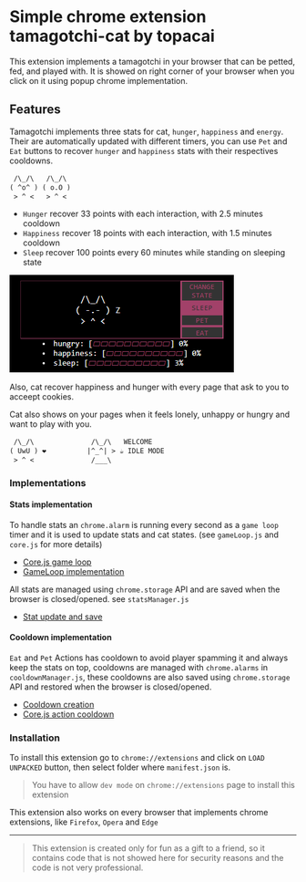 # Simple chrome extension tamagotchi-cat by topacai

This extension implements a tamagotchi in your browser that can be petted, fed, and played with.
It is showed on right corner of your browser when you click on it using popup chrome implementation.

## Features

Tamagotchi implements three stats for cat, `hunger`, `happiness` and `energy`. Their are automatically updated with different timers, you can use `Pet` and `Eat` buttons to recover `hunger` and `happiness` stats with their respectives cooldowns.

```
 /\_/\   /\_/\
( ^o^ ) ( o.O )
 > ^ <   > ^ <
```

- `Hunger` recover 33 points with each interaction, with 2.5 minutes cooldown
- `Happiness` recover 18 points with each interaction, with 1.5 minutes cooldown
- `Sleep` recover 100 points every 60 minutes while standing on sleeping state

![Cat popup display](docs/CatPopUp.png)

Also, cat recover happiness and hunger with every page that ask to you to acceept cookies.

Cat also shows on your pages when it feels lonely, unhappy or hungry and want to play with you.

```
 /\_/\              /\_/\   WELCOME
( UwU ) ❤️          |^_^| > ☕ IDLE MODE
 > ^ <              /___\
```

### Implementations

#### Stats implementation

To handle stats an `chrome.alarm` is running every second as a `game loop` timer and it is used to update stats and cat states. (see `gameLoop.js` and `core.js` for more details)
* [Core.js game loop](https://github.com/Topocai/topacai-tamagotchi-extension/blob/ba6f3b43a66efe88b94668d6b9cc4fdc070e2834/scripts/tamagotchi/core.js#L134)
* [GameLoop implementation](https://github.com/Topocai/topacai-tamagotchi-extension/blob/ba6f3b43a66efe88b94668d6b9cc4fdc070e2834/scripts/tamagotchi/gameLoop.js#L16C1-L16C3)

All stats are managed using `chrome.storage` API and are saved when the browser is closed/opened. see `statsManager.js`
* [Stat update and save](https://github.com/Topocai/topacai-tamagotchi-extension/blob/ba6f3b43a66efe88b94668d6b9cc4fdc070e2834/scripts/tamagotchi/statsManager.js#L64)

#### Cooldown implementation

`Eat` and `Pet` Actions has cooldown to avoid player spamming it and always keep the stats on top, cooldowns are managed with `chrome.alarms` in `cooldownManager.js`, these cooldowns are also saved using `chrome.storage` API and restored when the browser is closed/opened.
* [Cooldown creation](https://github.com/Topocai/topacai-tamagotchi-extension/blob/ba6f3b43a66efe88b94668d6b9cc4fdc070e2834/scripts/tamagotchi/cooldownManager.js#L72)
* [Core.js action cooldown](https://github.com/Topocai/topacai-tamagotchi-extension/blob/ba6f3b43a66efe88b94668d6b9cc4fdc070e2834/scripts/tamagotchi/core.js#L73)

### Installation

To install this extension go to `chrome://extensions` and click on `LOAD UNPACKED` button, then select folder where `manifest.json` is.

> You have to allow `dev mode` on `chrome://extensions` page to install this extension

This extension also works on every browser that implements chrome extensions, like `Firefox`, `Opera` and `Edge`

---

> This extension is created only for fun as a gift to a friend, so it contains code that is not showed here for security reasons and the code is not very professional.

